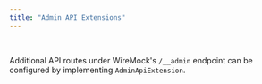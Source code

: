 ```yaml
---
title: "Admin API Extensions"
---
```



<br>

Additional API routes under WireMock's `/__admin` endpoint can be configured by implementing `AdminApiExtension`.